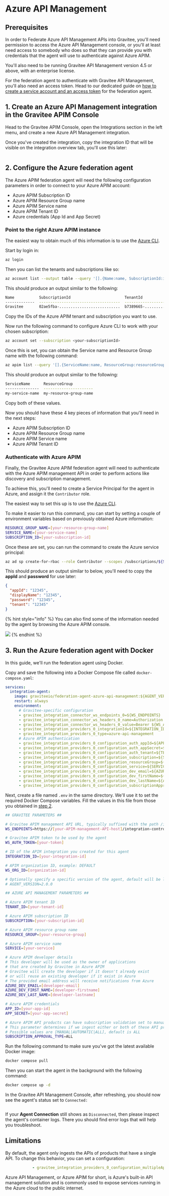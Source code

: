 # Azure API Management

## Prerequisites

In order to Federate Azure API Management APIs into Gravitee, you'll need permission to access the Azure API Management console, or you'll at least need access to somebody who does so that they can provide you with credentials that the agent will use to authenticate against Azure APIM.

You'll also need to be running Gravitee API Management version 4.5 or above, with an enterprise license.&#x20;

For the federation agent to authenticate with Gravitee API Management, you'll also need an access token. Head to our dedicated guide on [how to create a service account and an access token](../federation-agent-service-account.md) for the federation agent.

## 1. Create an Azure API Management integration in the Gravitee APIM Console

Head to the Gravitee APIM Console, open the Integrations section in the left menu, and create a new Azure API Management integration.&#x20;

Once you've created the integration, copy the integration ID that will be visible on the integration overview tab, you'll use this later:

<figure><img src="../../../.gitbook/assets/image (141).png" alt=""><figcaption></figcaption></figure>

## 2. Configure the Azure federation agent

The Azure APIM federation agent will need the following configuration parameters in order to connect to your Azure APIM account:

* Azure APIM Subscription ID
* Azure APIM Resource Group name
* Azure APIM Service name
* Azure APIM Tenant ID
* Azure credentials (App Id and App Secret)

### Point to the right Azure APIM instance

The easiest way to obtain much of this information is to use the [Azure CLI](https://learn.microsoft.com/en-us/cli/azure/install-azure-cli).&#x20;

Start by login in:

```bash
az login
```

Then you can list the tenants and subscriptions like so:

```bash
az account list --output table --query '[].{Name:name, SubscriptionId:id, TenantId:tenantId}'
```

This should produce an output similar to the following:

```bash
Name           SubscriptionId                        TenantId
-------------  ------------------------------------  ------------------------------------
Gravitee       02ae5fba-...........................  b7389665-...........................
```

Copy the IDs of the Azure APIM tenant and subscription you want to use.

Now run the following command to configure Azure CLI to work with your chosen subscription:

```bash
az account set --subscription <your-subscriptionId>
```

Once this is set, you can obtain the Service name and Resource Group name with the following command:

```bash
az apim list --query '[].{ServiceName:name, ResourceGroup:resourceGroup}' -o table
```

This should produce an output similar to the following:

```bash
ServiceName      ResourceGroup
---------------  ----------------------
my-service-name  my-resource-group-name
```

Copy both of these values.

Now you should have these 4 key pieces of information that you'll need in the next steps:

* Azure APIM Subscription ID
* Azure APIM Resource Group name
* Azure APIM Service name
* Azure APIM Tenant ID

### **Authenticate with Azure APIM**

Finally, the Gravitee Azure APIM federation agent will need to authenticate with the Azure APIM management API in order to perform actions like discovery and subscription management.

To achieve this, you'll need to create a Service Principal for the agent in Azure, and assign it the `Contributor` role.

The easiest way to set this up is to use the [Azure CLI](https://learn.microsoft.com/en-us/cli/azure/install-azure-cli).&#x20;

To make it easier to run this command, you can start by setting a couple of environment variables based on previously obtained Azure information:

```bash
RESOURCE_GROUP_NAME=[your-resource-group-name]
SERVICE_NAME=[your-service-name]
SUBSCRIPTION_ID=[your-subscription-id]
```

Once these are set, you can run the command to create the Azure service principal:

```bash
az ad sp create-for-rbac --role Contributor --scopes /subscriptions/${SUBSCRIPTION_ID}/resourceGroups/${RESOURCE_GROUP_NAME}/providers/Microsoft.ApiManagement/service/${SERVICE_NAME}
```

This should produce an output similar to below, you'll need to copy the **appId** and **password** for use later:

```json
{
  "appId": "12345",
  "displayName": "12345",
  "password": "12345",
  "tenant": "12345"
}
```

{% hint style="info" %}
You can also find some of the information needed by the agent by browsing the Azure APIM console.

![](<../../../.gitbook/assets/image (140).png>)
{% endhint %}

## 3. Run the Azure federation agent with Docker

In this guide, we'll run the federation agent using Docker.

Copy and save the following into a Docker Compose file called `docker-compose.yaml`:

```yaml
services:
  integration-agent:
    image: graviteeio/federation-agent-azure-api-management:${AGENT_VERSION:-latest}
    restart: always
    environment:
      # Gravitee-specific configuration
      - gravitee_integration_connector_ws_endpoints_0=${WS_ENDPOINTS}
      - gravitee_integration_connector_ws_headers_0_name=Authorization
      - gravitee_integration_connector_ws_headers_0_value=Bearer ${WS_AUTH_TOKEN}
      - gravitee_integration_providers_0_integrationId=${INTEGRATION_ID}
      - gravitee_integration_providers_0_type=azure-api-management
      # Azure APIM authentication
      - gravitee_integration_providers_0_configuration_auth_appId=${APP_ID}
      - gravitee_integration_providers_0_configuration_auth_appSecret=${APP_SECRET}
      - gravitee_integration_providers_0_configuration_auth_tenant=${TENANT_ID}
      - gravitee_integration_providers_0_configuration_subscription=${SUBSCRIPTION}
      - gravitee_integration_providers_0_configuration_resourceGroup=${RESOURCE_GROUP}
      - gravitee_integration_providers_0_configuration_service=${SERVICE}
      - gravitee_integration_providers_0_configuration_dev_email=${AZURE_DEV_EMAIL}
      - gravitee_integration_providers_0_configuration_dev_firstName=${AZURE_DEV_FIRST_NAME}
      - gravitee_integration_providers_0_configuration_dev_lastName=${AZURE_DEV_LAST_NAME}
      - gravitee_integration_providers_0_configuration_subscriptionApprovalType=${SUBSCRIPTION_APPROVAL_TYPE:-ALL}
```

Next, create a file named `.env` in the same directory. We'll use it to set the required Docker Compose variables. Fill the values in this file from those you obtained in [step 2](azure-api-management.md#id-2.-configure-the-azure-federation-agent).

```bash
## GRAVITEE PARAMETERS ##

# Gravitee APIM management API URL, typically suffixed with the path /integration-controller
WS_ENDPOINTS=https://[your-APIM-management-API-host]/integration-controller

# Gravitee APIM token to be used by the agent
WS_AUTH_TOKEN=[your-token]

# ID of the APIM integration you created for this agent
INTEGRATION_ID=[your-integration-id]

# APIM organization ID, example: DEFAULT
WS_ORG_ID=[organization-id]

# Optionally specify a specific version of the agent, default will be latest
# AGENT_VERSION=2.0.0

## AZURE API MANAGEMENT PARAMETERS ##

# Azure APIM tenant ID
TENANT_ID=[your-tenant-id]

# Azure APIM subscription ID
SUBSCRIPTION=[your-subscription-id]

# Azure APIM resource group name
RESOURCE_GROUP=[your-resource-group]

# Azure APIM service name
SERVICE=[your-service]

# Azure APIM developer details
# This developer will be used as the owner of applications 
# that are created by Gravitee in Azure APIM
# Gravitee will create the developer if it doesn't already exist
# or will reuse an existing developer if it exist in Azure
# The provided email address will receive notifications from Azure
AZURE_DEV_EMAIL=[developer-email]
AZURE_DEV_FIRST_NAME=[developer-firstname]
AZURE_DEV_LAST_NAME=[developer-lastname]

# Azure APIM credentials
APP_ID=[your-app-id]
APP_SECRET=[your-app-secret]

# Azure APIM API products can have subscription validation set to manual or automatic.
# This parameter determines if we ingest either or both of these API product types.
# Possible values are [MANUAL|AUTOMATIC|ALL], default is ALL
SUBSCRIPTION_APPROVAL_TYPE=ALL
```

Run the following command to make sure you've got the latest available Docker image:

```bash
docker compose pull
```

Then you can start the agent in the background with the following command:

```bash
docker compose up -d
```

In the Gravitee API Management Console, after refreshing, you should now see the agent's status set to `Connected:`

<figure><img src="../../../.gitbook/assets/image (142).png" alt=""><figcaption></figcaption></figure>

If your **Agent Connection** still shows as `Disconnected`, then please inspect the agent's container logs. There you should find error logs that will help you troubleshoot.

## Limitations

By default, the agent only ingests the APIs of products that have a single API. To change this behavior, you can set a configuration:

```yaml
            - gravitee_integration_providers_0_configuration_multipleApiByProduct=true
```

Azure API Management, or Azure APIM for short, is Azure's built-in API management solution and is commonly used to expose services running in the Azure cloud to the public internet.
